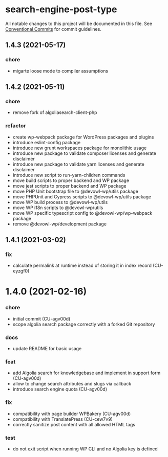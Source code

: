 # search-engine-post-type

All notable changes to this project will be documented in this file.
See [Conventional Commits](https://conventionalcommits.org) for commit guidelines.

## 1.4.3 (2021-05-17)


### chore

* migarte loose mode to compiler assumptions





## 1.4.2 (2021-05-11)


### chore

* remove fork of algoliasearch-client-php


### refactor

* create wp-webpack package for WordPress packages and plugins
* introduce eslint-config package
* introduce new grunt workspaces package for monolithic usage
* introduce new package to validate composer licenses and generate disclaimer
* introduce new package to validate yarn licenses and generate disclaimer
* introduce new script to run-yarn-children commands
* move build scripts to proper backend and WP package
* move jest scripts to proper backend and WP package
* move PHP Unit bootstrap file to @devowl-wp/utils package
* move PHPUnit and Cypress scripts to @devowl-wp/utils package
* move WP build process to @devowl-wp/utils
* move WP i18n scripts to @devowl-wp/utils
* move WP specific typescript config to @devowl-wp/wp-webpack package
* remove @devowl-wp/development package





## 1.4.1 (2021-03-02)


### fix

* calculate permalink at runtime instead of storing it in index record (CU-eyzgf0)





# 1.4.0 (2021-02-16)


### chore

* initial commit (CU-agv00d)
* scope algolia search package correctly with a forked Git repository


### docs

* update README for basic usage


### feat

* add Algolia search for knowledgebase and implement in support form (CU-agv00d)
* allow to change search attributes and slugs via callback
* introduce search engine quota (CU-agv00d)


### fix

* compatibility with page builder WPBakery (CU-agv00d)
* compatibility with TranslatePress (CU-cew7v9)
* correctly sanitize post content with all allowed HTML tags


### test

* do not exit script when running WP CLI and no Algolia key is defined
